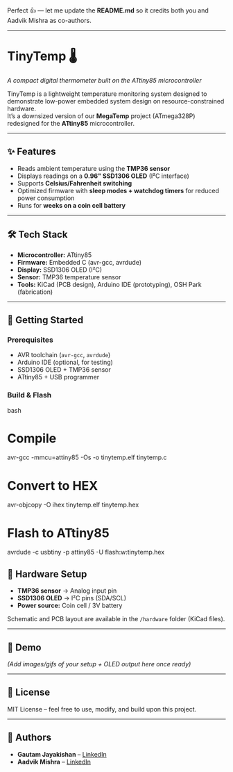 Perfect 👍 — let me update the **README.md** so it credits both you and Aadvik Mishra as co-authors.

---

# TinyTemp 🌡️  
*A compact digital thermometer built on the ATtiny85 microcontroller*  

TinyTemp is a lightweight temperature monitoring system designed to demonstrate low-power embedded system design on resource-constrained hardware.  
It’s a downsized version of our **MegaTemp** project (ATmega328P) redesigned for the **ATtiny85** microcontroller.  

---

## ✨ Features
- Reads ambient temperature using the **TMP36 sensor**  
- Displays readings on a **0.96" SSD1306 OLED** (I²C interface)  
- Supports **Celsius/Fahrenheit switching**  
- Optimized firmware with **sleep modes + watchdog timers** for reduced power consumption  
- Runs for **weeks on a coin cell battery**  

---

## 🛠️ Tech Stack
- **Microcontroller:** ATtiny85  
- **Firmware:** Embedded C (avr-gcc, avrdude)  
- **Display:** SSD1306 OLED (I²C)  
- **Sensor:** TMP36 temperature sensor  
- **Tools:** KiCad (PCB design), Arduino IDE (prototyping), OSH Park (fabrication)  

---

## 🚀 Getting Started

### Prerequisites
- AVR toolchain (`avr-gcc`, `avrdude`)  
- Arduino IDE (optional, for testing)  
- SSD1306 OLED + TMP36 sensor  
- ATtiny85 + USB programmer  

### Build & Flash
bash
# Compile
avr-gcc -mmcu=attiny85 -Os -o tinytemp.elf tinytemp.c

# Convert to HEX
avr-objcopy -O ihex tinytemp.elf tinytemp.hex

# Flash to ATtiny85
avrdude -c usbtiny -p attiny85 -U flash:w:tinytemp.hex



## 📐 Hardware Setup

* **TMP36 sensor** → Analog input pin
* **SSD1306 OLED** → I²C pins (SDA/SCL)
* **Power source:** Coin cell / 3V battery

Schematic and PCB layout are available in the `/hardware` folder (KiCad files).

---

## 📸 Demo

*(Add images/gifs of your setup + OLED output here once ready)*

---

## 📄 License

MIT License – feel free to use, modify, and build upon this project.

---

## 👥 Authors

* **Gautam Jayakishan** – [LinkedIn](https://www.linkedin.com/in/gautam-jayakishan-350a8b1b8/)
* **Aadvik Mishra** – [LinkedIn](https://www.linkedin.com/in/aadvik-mishra-2a8981252/) 


